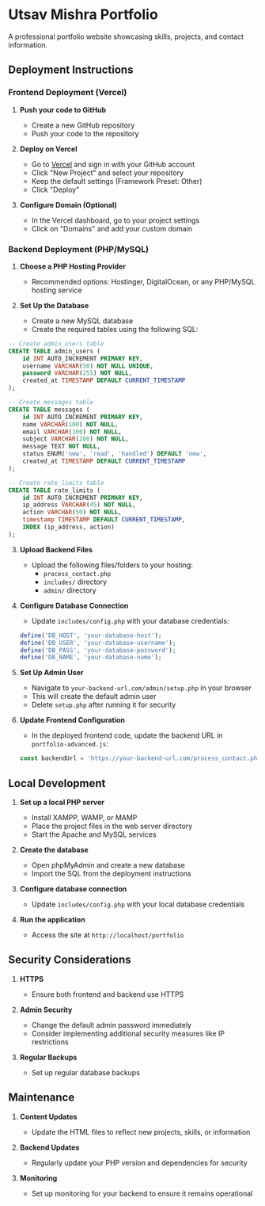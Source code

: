 # Utsav Mishra Portfolio

A professional portfolio website showcasing skills, projects, and contact information.

## Deployment Instructions

### Frontend Deployment (Vercel)

1. **Push your code to GitHub**
   - Create a new GitHub repository
   - Push your code to the repository

2. **Deploy on Vercel**
   - Go to [Vercel](https://vercel.com) and sign in with your GitHub account
   - Click "New Project" and select your repository
   - Keep the default settings (Framework Preset: Other)
   - Click "Deploy"

3. **Configure Domain (Optional)**
   - In the Vercel dashboard, go to your project settings
   - Click on "Domains" and add your custom domain

### Backend Deployment (PHP/MySQL)

1. **Choose a PHP Hosting Provider**
   - Recommended options: Hostinger, DigitalOcean, or any PHP/MySQL hosting service

2. **Set Up the Database**
   - Create a new MySQL database
   - Create the required tables using the following SQL:

```sql
-- Create admin_users table
CREATE TABLE admin_users (
    id INT AUTO_INCREMENT PRIMARY KEY,
    username VARCHAR(50) NOT NULL UNIQUE,
    password VARCHAR(255) NOT NULL,
    created_at TIMESTAMP DEFAULT CURRENT_TIMESTAMP
);

-- Create messages table
CREATE TABLE messages (
    id INT AUTO_INCREMENT PRIMARY KEY,
    name VARCHAR(100) NOT NULL,
    email VARCHAR(100) NOT NULL,
    subject VARCHAR(200) NOT NULL,
    message TEXT NOT NULL,
    status ENUM('new', 'read', 'handled') DEFAULT 'new',
    created_at TIMESTAMP DEFAULT CURRENT_TIMESTAMP
);

-- Create rate_limits table
CREATE TABLE rate_limits (
    id INT AUTO_INCREMENT PRIMARY KEY,
    ip_address VARCHAR(45) NOT NULL,
    action VARCHAR(50) NOT NULL,
    timestamp TIMESTAMP DEFAULT CURRENT_TIMESTAMP,
    INDEX (ip_address, action)
);
```

3. **Upload Backend Files**
   - Upload the following files/folders to your hosting:
     - `process_contact.php`
     - `includes/` directory
     - `admin/` directory

4. **Configure Database Connection**
   - Update `includes/config.php` with your database credentials:
   ```php
   define('DB_HOST', 'your-database-host');
   define('DB_USER', 'your-database-username');
   define('DB_PASS', 'your-database-password');
   define('DB_NAME', 'your-database-name');
   ```

5. **Set Up Admin User**
   - Navigate to `your-backend-url.com/admin/setup.php` in your browser
   - This will create the default admin user
   - Delete `setup.php` after running it for security

6. **Update Frontend Configuration**
   - In the deployed frontend code, update the backend URL in `portfolio-advanced.js`:
   ```javascript
   const backendUrl = 'https://your-backend-url.com/process_contact.php';
   ```

## Local Development

1. **Set up a local PHP server**
   - Install XAMPP, WAMP, or MAMP
   - Place the project files in the web server directory
   - Start the Apache and MySQL services

2. **Create the database**
   - Open phpMyAdmin and create a new database
   - Import the SQL from the deployment instructions

3. **Configure database connection**
   - Update `includes/config.php` with your local database credentials

4. **Run the application**
   - Access the site at `http://localhost/portfolio`

## Security Considerations

1. **HTTPS**
   - Ensure both frontend and backend use HTTPS

2. **Admin Security**
   - Change the default admin password immediately
   - Consider implementing additional security measures like IP restrictions

3. **Regular Backups**
   - Set up regular database backups

## Maintenance

1. **Content Updates**
   - Update the HTML files to reflect new projects, skills, or information

2. **Backend Updates**
   - Regularly update your PHP version and dependencies for security

3. **Monitoring**
   - Set up monitoring for your backend to ensure it remains operational